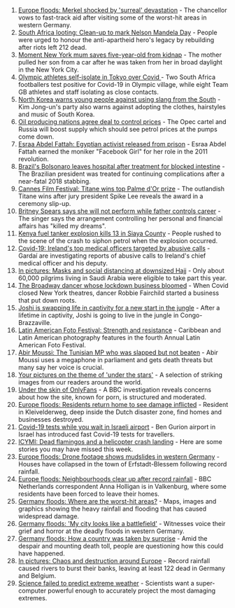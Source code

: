 1. [Europe floods: Merkel shocked by 'surreal' devastation](https://www.bbc.co.uk/news/world-europe-57880729) - The chancellor vows to fast-track aid after visiting some of the worst-hit areas in western Germany.
2. [South Africa looting: Clean-up to mark Nelson Mandela Day](https://www.bbc.co.uk/news/world-africa-57879286) - People were urged to honour the anti-apartheid hero's legacy by rebuilding after riots left 212 dead.
3. [Moment New York mum saves five-year-old from kidnap](https://www.bbc.co.uk/news/world-us-canada-57877269) - The mother pulled her son from a car after he was taken from her in broad daylight in the New York City.
4. [Olympic athletes self-isolate in Tokyo over Covid ](https://www.bbc.co.uk/sport/olympics/57844406) - Two South Africa footballers test positive for Covid-19 in Olympic village, while eight Team GB athletes and staff isolating as close contacts.
5. [North Korea warns young people against using slang from the South](https://www.bbc.co.uk/news/world-asia-57881108) - Kim Jong-un's party also warns against adopting the clothes, hairstyles and music of South Korea.
6. [Oil producing nations agree deal to control prices](https://www.bbc.co.uk/news/business-57882449) - The Opec cartel and Russia will boost supply which should see petrol prices at the pumps come down.
7. [Esraa Abdel Fattah: Egyptian activist released from prison](https://www.bbc.co.uk/news/world-middle-east-57882069) - Esraa Abdel Fattah earned the moniker "Facebook Girl" for her role in the 2011 revolution.
8. [Brazil's Bolsonaro leaves hospital after treatment for blocked intestine](https://www.bbc.co.uk/news/world-latin-america-57881111) - The Brazilian president was treated for continuing complications after a near-fatal 2018 stabbing.
9. [Cannes Film Festival: Titane wins top Palme d'Or prize](https://www.bbc.co.uk/news/entertainment-arts-57875578) - The outlandish Titane wins after jury president Spike Lee reveals the award in a ceremony slip-up.
10. [Britney Spears says she will not perform while father controls career](https://www.bbc.co.uk/news/entertainment-arts-57873410) - The singer says the arrangement controlling her personal and financial affairs has "killed my dreams".
11. [Kenya fuel tanker explosion kills 13 in Siaya County](https://www.bbc.co.uk/news/world-africa-57879278) - People rushed to the scene of the crash to siphon petrol when the explosion occurred.
12. [Covid-19: Ireland's top medical officers targeted by abusive calls](https://www.bbc.co.uk/news/world-europe-57879013) - Gardaí are investigating reports of abusive calls to Ireland's chief medical officer and his deputy.
13. [In pictures: Masks and social distancing at downsized Hajj](https://www.bbc.co.uk/news/world-middle-east-57875572) - Only about 60,000 pilgrims living in Saudi Arabia were eligible to take part this year.
14. [The Broadway dancer whose lockdown business bloomed](https://www.bbc.co.uk/news/stories-57840115) - When Covid closed New York theatres, dancer Robbie Fairchild started a business that put down roots.
15. [Joshi is swapping life in captivity for a new start in the jungle](https://www.bbc.co.uk/news/world-africa-57854071) - After a lifetime in captivity, Joshi is going to live in the jungle in Congo-Brazzaville.
16. [Latin American Foto Festival: Strength and resistance](https://www.bbc.co.uk/news/in-pictures-57819892) - Caribbean and Latin American photography features in the fourth Annual Latin American Foto Festival.
17. [Abir Moussi: The Tunisian MP who was slapped but not beaten](https://www.bbc.co.uk/news/world-africa-57835759) - Abir Moussi uses a megaphone in parliament and gets death threats but many say her voice is crucial.
18. [Your pictures on the theme of 'under the stars'](https://www.bbc.co.uk/news/in-pictures-57864019) - A selection of striking images from our readers around the world.
19. [Under the skin of OnlyFans](https://www.bbc.co.uk/news/uk-57269939) - A BBC investigation reveals concerns about how the site, known for porn, is structured and moderated.
20. [Europe floods: Residents return home to see damage inflicted](https://www.bbc.co.uk/news/world-europe-57878577) - Resident in Kleivelderweg, deep inside the Dutch disaster zone, find homes and businesses destroyed.
21. [Covid-19 tests while you wait in Israeli airport](https://www.bbc.co.uk/news/world-middle-east-57869807) - Ben Gurion airport in Israel has introduced fast Covid-19 tests for travellers.
22. [ICYMI: Dead flamingos and a helicopter crash landing](https://www.bbc.co.uk/news/world-57858463) - Here are some stories you may have missed this week.
23. [Europe floods: Drone footage shows mudslides in western Germany](https://www.bbc.co.uk/news/world-europe-57860249) - Houses have collapsed in the town of Erfstadt-Blessem following record rainfall.
24. [Europe floods: Neighbourhoods clear up after record rainfall](https://www.bbc.co.uk/news/world-europe-57861384) - BBC Netherlands correspondent Anna Holligan is in Valkenburg, where some residents have been forced to leave their homes.
25. [Germany floods: Where are the worst-hit areas?](https://www.bbc.co.uk/news/world-europe-57862894) - Maps, images and graphics showing the heavy rainfall and flooding that has caused widespread damage.
26. [Germany floods: 'My city looks like a battlefield'](https://www.bbc.co.uk/news/world-europe-57862570) - Witnesses voice their grief and horror at the deadly floods in western Germany.
27. [Germany floods: How a country was taken by surprise](https://www.bbc.co.uk/news/world-europe-57867773) - Amid the despair and mounting death toll, people are questioning how this could have happened.
28. [In pictures: Chaos and destruction around Europe](https://www.bbc.co.uk/news/world-europe-57858826) - Record rainfall caused rivers to burst their banks, leaving at least 122 dead in Germany and Belgium.
29. [Science failed to predict extreme weather](https://www.bbc.co.uk/news/science-environment-57863205) - Scientists want a super-computer powerful enough to accurately project the most damaging extremes.
